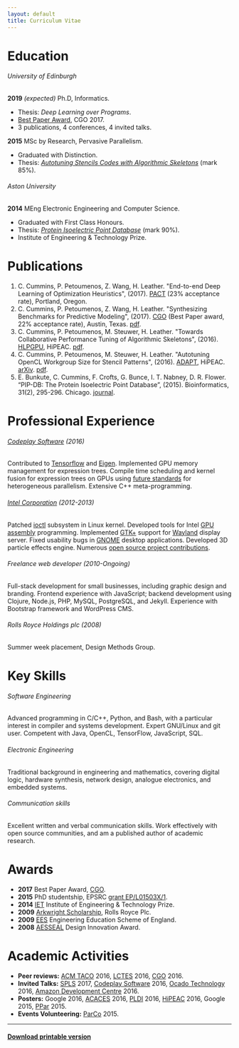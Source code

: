 ```yaml
---
layout: default
title: Curriculum Vitae
---
```


# Education

###### University of Edinburgh

**2019** *(expected)* Ph.D, Informatics.

  * Thesis: *Deep Learning over Programs*.
  * [Best Paper Award](/posts/cgo17), CGO 2017.
  * 3 publications, 4 conferences, 4 invited talks.

**2015** MSc by Research, Pervasive Parallelism.

  * Graduated with Distinction.
  * Thesis:
*<a target="_blank" title="Link opens in new window" href="/posts/msc">Autotuning Stencils Codes with Algorithmic Skeletons</a>* (mark 85%).

###### Aston University

**2014** MEng Electronic Engineering and Computer Science.

  * Graduated with First Class Honours.
  * Thesis:
*<a target="_blank" title="Link opens in new window" href="/posts/pip-db">Protein Isoelectric Point Database</a>* (mark 90%).
  * Institute of Engineering & Technology Prize.

# Publications

1. C. Cummins, P. Petoumenos, Z. Wang, H. Leather. "End-to-end Deep Learning of
   Optimization Heuristics", (2017). [PACT](https://parasol.tamu.edu/pact17/)
   (23% acceptance rate), Portland, Oregon.
1. C. Cummins, P. Petoumenos, Z. Wang, H. Leather. "Synthesizing Benchmarks
   for Predictive Modeling", (2017).
   [CGO](http://cgo.org/cgo2017/) (Best Paper award, 22% acceptance rate),
   Austin, Texas.  <a target="_blank" title="Link opens in new window"
   href="/pub/2017-cgo.pdf">pdf</a>.
1. C. Cummins, P. Petoumenos, M. Steuwer, H. Leather. "Towards
   Collaborative Performance Tuning of Algorithmic Skeletons",
   (2016). [HLPGPU](https://sites.google.com/site/hlpgpu2016/),
   HiPEAC. <a target="_blank" title="Link opens in new window"
   href="/pub/2016-hlpgpu.pdf">pdf</a>.
1. C. Cummins, P. Petoumenos, M. Steuwer, H. Leather. "Autotuning
   OpenCL Workgroup Size for Stencil Patterns",
   (2016). [ADAPT](http://adapt-workshop.org/index2016.html),
   HiPEAC. [arXiv](http://arxiv.org/abs/1511.02490). <a
   target="_blank" title="Link opens in new window"
   href="/pub/2016-adapt.pdf">pdf</a>.
1. E. Bunkute, C. Cummins, F. Crofts, G. Bunce, I. T. Nabney,
   D. R. Flower.  “PIP-DB: The Protein Isoelectric Point Database”,
   (2015). Bioinformatics, 31(2),
   295-296. Chicago.
   [journal](http://bioinformatics.oxfordjournals.org/content/31/2/295.full?etoc).


# Professional Experience

###### [Codeplay Software](https://www.codeplay.com/) (2016)

Contributed to [Tensorflow](https://www.tensorflow.org/) and
[Eigen](http://eigen.tuxfamily.org/index.php?title=Main_Page). Implemented
GPU memory management for expression trees. Compile time scheduling
and kernel fusion for expression trees on GPUs using
[future standards](https://www.khronos.org/sycl) for heterogeneous
parallelism. Extensive C++ meta-programming.

###### [Intel Corporation](https://01.org/) (2012-2013)

Patched [ioctl](https://en.wikipedia.org/wiki/Ioctl) subsystem in
Linux kernel. Developed tools for Intel
[GPU assembly](https://software.intel.com/en-us/articles/introduction-to-gen-assembly)
programming. Implemented [GTK+](http://www.gtk.org/) support for
[Wayland](https://wayland.freedesktop.org/) display server. Fixed
usability bugs in [GNOME](https://www.gnome.org/) desktop
applications. Developed 3D particle effects engine. Numerous
[open source project contributions](/portfolio/).

###### Freelance web developer (2010-Ongoing)

Full-stack development for small businesses, including graphic design
and branding. Frontend experience with JavaScript; backend development
using Clojure, Node.js, PHP, MySQL, PostgreSQL, and Jekyll. Experience
with Bootstrap framework and WordPress CMS.

###### Rolls Royce Holdings plc (2008)

Summer week placement, Design Methods Group.


# Key Skills

###### Software Engineering

Advanced programming in C/C++, Python, and Bash, with a particular interest in
compiler and systems development. Expert GNU/Linux and git user. Competent with
Java, OpenCL, TensorFlow, JavaScript, SQL.

###### Electronic Engineering

Traditional background in engineering and mathematics, covering
digital logic, hardware synthesis, network design, analogue
electronics, and embedded systems.

###### Communication skills

Excellent written and verbal communication skills. Work effectively
with open source communities, and am a published author of academic
research.


# Awards

* **2017** Best Paper Award, [CGO](http://cgo.org/cgo2017/).
* **2015** PhD studentship, EPSRC
  [grant EP/L01503X/1](http://gow.epsrc.ac.uk/NGBOViewGrant.aspx?GrantRef=EP/L01503X/1).
* **2014** [IET](http://www.theiet.org/membership/awards/index.cfm)
  Institute of Engineering & Technology Prize.
* **2009** [Arkwright Scholarship](http://www.arkwright.org.uk/),
  Rolls Royce Plc.
* **2009**
  [EES](http://www.etrust.org.uk/engineering-education-scheme)
  Engineering Education Scheme of England.
* **2008** [AESSEAL](http://www.aesseal.co.uk/en)
  Design Innovation Award.


# Academic Activities

* **Peer reviews:**
  [ACM TACO](http://taco.acm.org/)
  2016,
  [LCTES](http://lctes16.citi.sinica.edu.tw/)
  2016,
  [CGO](http://cgo.org/cgo2016/)
  2016.
* **Invited Talks:**
  [SPLS](http://www.dcs.gla.ac.uk/research/spls/) 2017,
  [Codeplay Software](https://www.codeplay.com)
  2016,
  [Ocado Technology](http://www.ocadotechnology.com/)
  2016,
  [Amazon Development Centre](http://www.amazondc.com/)
  2016.
* **Posters:**
  Google 2016,
  [ACACES](http://acaces.hipeac.net/2016/) 2016,
  [PLDI](http://conf.researchr.org/home/pldi-2016) 2016,
  [HiPEAC](https://www.hipeac.net/2016/prague/) 2016,
  Google 2015,
  [PPar](http://pervasiveparallelism.inf.ed.ac.uk/internal-conference-2015/) 2015.
* **Events Volunteering:**
  [ParCo](http://www.parco2015.org/home)
  2015.


----

#### <a href="/cv.pdf" target="_blank" title="Link opens in new window">Download printable version</a>
